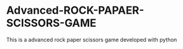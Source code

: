 # Advanced-ROCK-PAPAER-SCISSORS-GAME
This is a advanced rock paper scissors game developed with python
